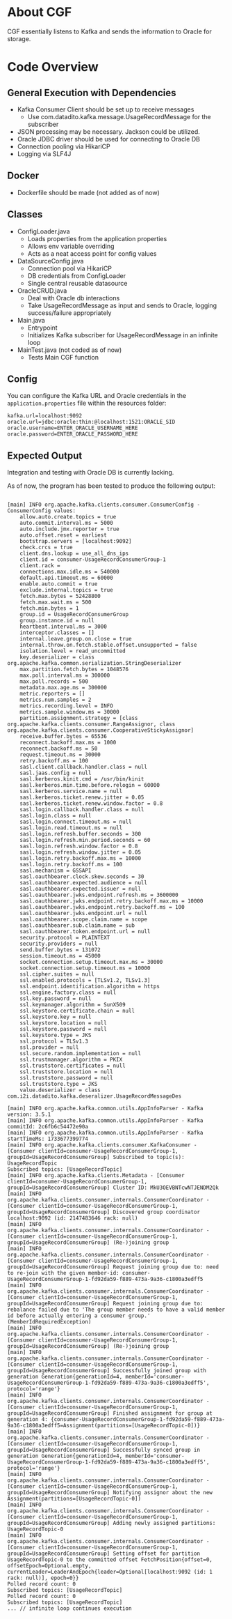 # About CGF

CGF essentially listens to Kafka and sends the information to Oracle for storage.

# Code Overview

## General Execution with Dependencies

- Kafka Consumer Client should be set up to receive messages
  - Use com.datadito.kafka.message.UsageRecordMessage for the subscriber
- JSON processing may be necessary. Jackson could be utilized.
- Oracle JDBC driver should be used for connecting to Oracle DB
- Connection pooling via HikariCP
- Logging via SLF4J

## Docker
- Dockerfile should be made (not added as of now)

## Classes 
- ConfigLoader.java
  - Loads properties from the application properties
  - Allows env variable overriding
  - Acts as a neat access point for config values
- DataSourceConfig.java
  - Connection pool via HikariCP
  - DB credentials from ConfigLoader
  - Single central reusable datasource
- OracleCRUD.java
  - Deal with Oracle db interactions
  - Take UsageRecordMessage as input and sends to Oracle, logging success/failure appropriately
- Main.java
  - Entrypoint
  - Initializes Kafka subscriber for UsageRecordMessage in an infinite loop 
- MainTest.java (not coded as of now)
  - Tests Main CGF function

## Config

You can configure the Kafka URL and Oracle credentials in the `application.properties` file within the resources folder:

```
kafka.url=localhost:9092
oracle.url=jdbc:oracle:thin:@localhost:1521:ORACLE_SID
oracle.username=ENTER_ORACLE_USERNAME_HERE
oracle.password=ENTER_ORACLE_PASSWORD_HERE
```

## Expected Output

Integration and testing with Oracle DB is currently lacking.

As of now, the program has been tested to produce the following output:

```

[main] INFO org.apache.kafka.clients.consumer.ConsumerConfig - ConsumerConfig values: 
	allow.auto.create.topics = true
	auto.commit.interval.ms = 5000
	auto.include.jmx.reporter = true
	auto.offset.reset = earliest
	bootstrap.servers = [localhost:9092]
	check.crcs = true
	client.dns.lookup = use_all_dns_ips
	client.id = consumer-UsageRecordConsumerGroup-1
	client.rack = 
	connections.max.idle.ms = 540000
	default.api.timeout.ms = 60000
	enable.auto.commit = true
	exclude.internal.topics = true
	fetch.max.bytes = 52428800
	fetch.max.wait.ms = 500
	fetch.min.bytes = 1
	group.id = UsageRecordConsumerGroup
	group.instance.id = null
	heartbeat.interval.ms = 3000
	interceptor.classes = []
	internal.leave.group.on.close = true
	internal.throw.on.fetch.stable.offset.unsupported = false
	isolation.level = read_uncommitted
	key.deserializer = class org.apache.kafka.common.serialization.StringDeserializer
	max.partition.fetch.bytes = 1048576
	max.poll.interval.ms = 300000
	max.poll.records = 500
	metadata.max.age.ms = 300000
	metric.reporters = []
	metrics.num.samples = 2
	metrics.recording.level = INFO
	metrics.sample.window.ms = 30000
	partition.assignment.strategy = [class org.apache.kafka.clients.consumer.RangeAssignor, class org.apache.kafka.clients.consumer.CooperativeStickyAssignor]
	receive.buffer.bytes = 65536
	reconnect.backoff.max.ms = 1000
	reconnect.backoff.ms = 50
	request.timeout.ms = 30000
	retry.backoff.ms = 100
	sasl.client.callback.handler.class = null
	sasl.jaas.config = null
	sasl.kerberos.kinit.cmd = /usr/bin/kinit
	sasl.kerberos.min.time.before.relogin = 60000
	sasl.kerberos.service.name = null
	sasl.kerberos.ticket.renew.jitter = 0.05
	sasl.kerberos.ticket.renew.window.factor = 0.8
	sasl.login.callback.handler.class = null
	sasl.login.class = null
	sasl.login.connect.timeout.ms = null
	sasl.login.read.timeout.ms = null
	sasl.login.refresh.buffer.seconds = 300
	sasl.login.refresh.min.period.seconds = 60
	sasl.login.refresh.window.factor = 0.8
	sasl.login.refresh.window.jitter = 0.05
	sasl.login.retry.backoff.max.ms = 10000
	sasl.login.retry.backoff.ms = 100
	sasl.mechanism = GSSAPI
	sasl.oauthbearer.clock.skew.seconds = 30
	sasl.oauthbearer.expected.audience = null
	sasl.oauthbearer.expected.issuer = null
	sasl.oauthbearer.jwks.endpoint.refresh.ms = 3600000
	sasl.oauthbearer.jwks.endpoint.retry.backoff.max.ms = 10000
	sasl.oauthbearer.jwks.endpoint.retry.backoff.ms = 100
	sasl.oauthbearer.jwks.endpoint.url = null
	sasl.oauthbearer.scope.claim.name = scope
	sasl.oauthbearer.sub.claim.name = sub
	sasl.oauthbearer.token.endpoint.url = null
	security.protocol = PLAINTEXT
	security.providers = null
	send.buffer.bytes = 131072
	session.timeout.ms = 45000
	socket.connection.setup.timeout.max.ms = 30000
	socket.connection.setup.timeout.ms = 10000
	ssl.cipher.suites = null
	ssl.enabled.protocols = [TLSv1.2, TLSv1.3]
	ssl.endpoint.identification.algorithm = https
	ssl.engine.factory.class = null
	ssl.key.password = null
	ssl.keymanager.algorithm = SunX509
	ssl.keystore.certificate.chain = null
	ssl.keystore.key = null
	ssl.keystore.location = null
	ssl.keystore.password = null
	ssl.keystore.type = JKS
	ssl.protocol = TLSv1.3
	ssl.provider = null
	ssl.secure.random.implementation = null
	ssl.trustmanager.algorithm = PKIX
	ssl.truststore.certificates = null
	ssl.truststore.location = null
	ssl.truststore.password = null
	ssl.truststore.type = JKS
	value.deserializer = class com.i2i.datadito.kafka.deseralizer.UsageRecordMessageDes

[main] INFO org.apache.kafka.common.utils.AppInfoParser - Kafka version: 3.5.1
[main] INFO org.apache.kafka.common.utils.AppInfoParser - Kafka commitId: 2c6fb6c54472e90a
[main] INFO org.apache.kafka.common.utils.AppInfoParser - Kafka startTimeMs: 1733677399774
[main] INFO org.apache.kafka.clients.consumer.KafkaConsumer - [Consumer clientId=consumer-UsageRecordConsumerGroup-1, groupId=UsageRecordConsumerGroup] Subscribed to topic(s): UsageRecordTopic
Subscribed topics: [UsageRecordTopic]
[main] INFO org.apache.kafka.clients.Metadata - [Consumer clientId=consumer-UsageRecordConsumerGroup-1, groupId=UsageRecordConsumerGroup] Cluster ID: MkU3OEVBNTcwNTJENDM2Qk
[main] INFO org.apache.kafka.clients.consumer.internals.ConsumerCoordinator - [Consumer clientId=consumer-UsageRecordConsumerGroup-1, groupId=UsageRecordConsumerGroup] Discovered group coordinator localhost:9092 (id: 2147483646 rack: null)
[main] INFO org.apache.kafka.clients.consumer.internals.ConsumerCoordinator - [Consumer clientId=consumer-UsageRecordConsumerGroup-1, groupId=UsageRecordConsumerGroup] (Re-)joining group
[main] INFO org.apache.kafka.clients.consumer.internals.ConsumerCoordinator - [Consumer clientId=consumer-UsageRecordConsumerGroup-1, groupId=UsageRecordConsumerGroup] Request joining group due to: need to re-join with the given member-id: consumer-UsageRecordConsumerGroup-1-fd92da59-f889-473a-9a36-c1800a3edff5
[main] INFO org.apache.kafka.clients.consumer.internals.ConsumerCoordinator - [Consumer clientId=consumer-UsageRecordConsumerGroup-1, groupId=UsageRecordConsumerGroup] Request joining group due to: rebalance failed due to 'The group member needs to have a valid member id before actually entering a consumer group.' (MemberIdRequiredException)
[main] INFO org.apache.kafka.clients.consumer.internals.ConsumerCoordinator - [Consumer clientId=consumer-UsageRecordConsumerGroup-1, groupId=UsageRecordConsumerGroup] (Re-)joining group
[main] INFO org.apache.kafka.clients.consumer.internals.ConsumerCoordinator - [Consumer clientId=consumer-UsageRecordConsumerGroup-1, groupId=UsageRecordConsumerGroup] Successfully joined group with generation Generation{generationId=4, memberId='consumer-UsageRecordConsumerGroup-1-fd92da59-f889-473a-9a36-c1800a3edff5', protocol='range'}
[main] INFO org.apache.kafka.clients.consumer.internals.ConsumerCoordinator - [Consumer clientId=consumer-UsageRecordConsumerGroup-1, groupId=UsageRecordConsumerGroup] Finished assignment for group at generation 4: {consumer-UsageRecordConsumerGroup-1-fd92da59-f889-473a-9a36-c1800a3edff5=Assignment(partitions=[UsageRecordTopic-0])}
[main] INFO org.apache.kafka.clients.consumer.internals.ConsumerCoordinator - [Consumer clientId=consumer-UsageRecordConsumerGroup-1, groupId=UsageRecordConsumerGroup] Successfully synced group in generation Generation{generationId=4, memberId='consumer-UsageRecordConsumerGroup-1-fd92da59-f889-473a-9a36-c1800a3edff5', protocol='range'}
[main] INFO org.apache.kafka.clients.consumer.internals.ConsumerCoordinator - [Consumer clientId=consumer-UsageRecordConsumerGroup-1, groupId=UsageRecordConsumerGroup] Notifying assignor about the new Assignment(partitions=[UsageRecordTopic-0])
[main] INFO org.apache.kafka.clients.consumer.internals.ConsumerCoordinator - [Consumer clientId=consumer-UsageRecordConsumerGroup-1, groupId=UsageRecordConsumerGroup] Adding newly assigned partitions: UsageRecordTopic-0
[main] INFO org.apache.kafka.clients.consumer.internals.ConsumerCoordinator - [Consumer clientId=consumer-UsageRecordConsumerGroup-1, groupId=UsageRecordConsumerGroup] Setting offset for partition UsageRecordTopic-0 to the committed offset FetchPosition{offset=0, offsetEpoch=Optional.empty, currentLeader=LeaderAndEpoch{leader=Optional[localhost:9092 (id: 1 rack: null)], epoch=0}}
Polled record count: 0
Subscribed topics: [UsageRecordTopic]
Polled record count: 0
Subscribed topics: [UsageRecordTopic]
... // infinite loop continues execution

```
